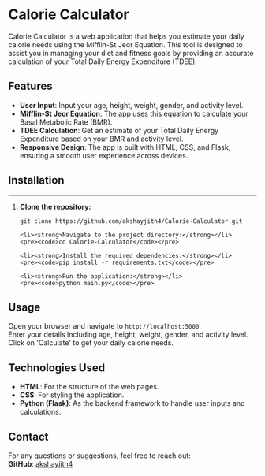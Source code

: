 <h1>Calorie Calculator</h1>

<p>Calorie Calculator is a web application that helps you estimate your daily calorie needs using the Mifflin-St Jeor Equation. This tool is designed to assist you in managing your diet and fitness goals by providing an accurate calculation of your Total Daily Energy Expenditure (TDEE).</p>

<h2>Features</h2>
<ul>
    <li><strong>User Input</strong>: Input your age, height, weight, gender, and activity level.</li>
    <li><strong>Mifflin-St Jeor Equation</strong>: The app uses this equation to calculate your Basal Metabolic Rate (BMR).</li>
    <li><strong>TDEE Calculation</strong>: Get an estimate of your Total Daily Energy Expenditure based on your BMR and activity level.</li>
    <li><strong>Responsive Design</strong>: The app is built with HTML, CSS, and Flask, ensuring a smooth user experience across devices.</li>
</ul>

<h2>Installation</h2>
<hr/>
<ol>
    <li><strong>Clone the repository:</strong></li>
    <pre><code>git clone https://github.com/akshayjith4/Calorie-Calculator.git</code></pre>

    <li><strong>Navigate to the project directory:</strong></li>
    <pre><code>cd Calorie-Calculator</code></pre>

    <li><strong>Install the required dependencies:</strong></li>
    <pre><code>pip install -r requirements.txt</code></pre>

    <li><strong>Run the application:</strong></li>
    <pre><code>python main.py</code></pre>
</ol>

<h2>Usage</h2>
<p>
    Open your browser and navigate to <code>http://localhost:5000</code>.<br/>
    Enter your details including age, height, weight, gender, and activity level.<br/>
    Click on 'Calculate' to get your daily calorie needs.
</p>

<h2>Technologies Used</h2>
<ul>
    <li><strong>HTML</strong>: For the structure of the web pages.</li>
    <li><strong>CSS</strong>: For styling the application.</li>
    <li><strong>Python (Flask)</strong>: As the backend framework to handle user inputs and calculations.</li>
</ul>

<h2>Contact</h2>
<p>
    For any questions or suggestions, feel free to reach out:<br/>
    <strong>GitHub</strong>: <a href="https://github.com/akshayjith4">akshayjith4</a>
</p>
